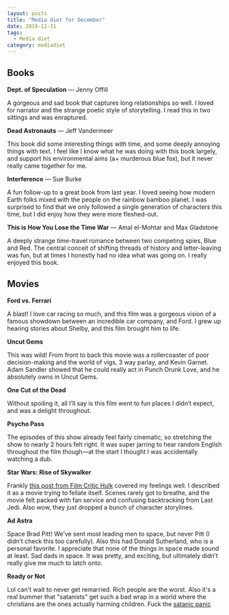 ```yaml
---
layout: posts
title: "Media diet for December"
date: 2019-12-31
tags:
  - Media diet
category: mediadiet
---
```


## Books

**Dept. of Speculation** — Jenny Offill

A gorgeous and sad book that captures long relationships so well. I loved for narrator and the strange poetic style of storytelling. I read this in two sittings and was enraptured.

**Dead Astronauts** — Jeff Vandermeer

This book did some interesting things with time, and some deeply annoying things with text. I feel like I know what he was doing with this book largely, and support his environmental aims (a+ murderous blue fox), but it never really came together for me. 

**Interference** — Sue Burke

A fun follow-up to a great book from last year. I loved seeing how modern Earth folks mixed with the people on the rainbow bamboo planet. I was surprised to find that we only followed a single generation of characters this time, but I did enjoy how they were more fleshed-out.

**This is How You Lose the Time War** — Amal el-Mohtar and Max Gladstone

A deeply strange time-travel romance between two competing spies, Blue and Red. The central conceit of shifting threads of history and letter-leaving was fun, but at times I honestly had no idea what was going on. I really enjoyed this book.

## Movies

**Ford vs. Ferrari**

A blast! I love car racing so much, and this film was a gorgeous vision of a famous showdown between an incredible car company, and Ford. I grew up hearing stories about Shelby, and this film brought him to life.

**Uncut Gems**

This was wild! From front to back this movie was a rollercoaster of poor decision-making and the world of vigs, 3 way parlay, and Kevin Garnet. Adam Sandler showed that he could really act in Punch Drunk Love, and he absolutely owns in Uncut Gems. 

**One Cut of the Dead**

Without spoiling it, all I’ll say is this film went to fun places I didn’t expect, and was a delight throughout.

**Psycho Pass**

The episodes of this show already feel fairly cinematic, so stretching the show to nearly 2 hours felt right. It was super jarring to hear random English throughout the film though—at the start I thought I was accidentally watching a dub.

**Star Wars: Rise of Skywalker**

Frankly [this post from Film Critic Hulk](https://www.patreon.com/posts/emperor-only-has-32504876) covered my feelings well. I described it as a movie trying to fellate itself. Scenes rarely got to breathe, and the movie felt packed with fan service and confusing backtracking from Last Jedi. Also wow, they just dropped a bunch of character storylines.

**Ad Astra**

Space Brad Pitt! We’ve sent most leading men to space, but never Pitt (I didn’t check this too carefully). Also this had Donald Sutherland, who is a personal favorite. I appreciate that none of the things in space made sound at least. Sad dads in space. It was pretty, and exciting, but ultimately didn’t really give me much to latch onto.

**Ready or Not**

Lol can't wait to never get remarried. Rich people are the worst. Also it's a real bummer that "satanists" get such a bad wrap in a world where the christians are the ones actually harming children. Fuck the [satanic panic](https://overcast.fm/+VX6lxzezs)